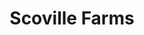 ---
layout: card
category: [maker, physical]
image: /img/makers/scoville.png
title: Scoville Farms
homepage: http://www.scoville-farms.com/
---